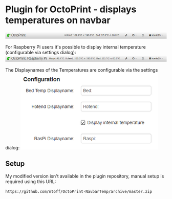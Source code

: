 # Plugin for OctoPrint - displays temperatures on navbar

![NavbarTemp](navbar.png?raw=true) 

For Raspberry Pi users it's possible to display internal temperature (configurable via settings dialog):
![NavbarTempRaspi](navbar_raspi.png?raw=true)

The Displaynames of the Temperatures are configurable via the settings dialog:
![NavbarTempConfiguration](configuration.png?raw=true)

## Setup

My modified version isn't available in the plugin repository, manual setup is required using this URL:

    https://github.com/ntoff/OctoPrint-NavbarTemp/archive/master.zip
